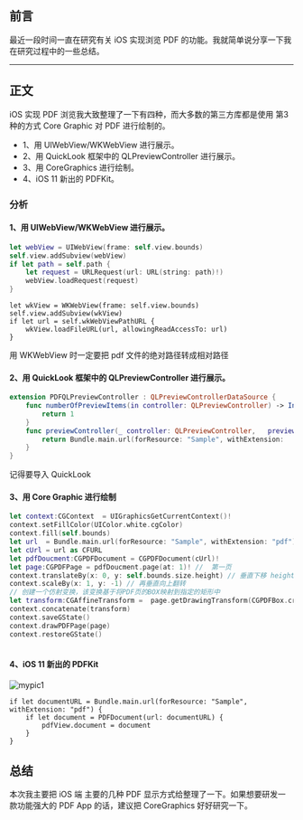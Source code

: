## 前言
	
最近一段时间一直在研究有关 iOS 实现浏览 PDF 的功能。我就简单说分享一下我在研究过程中的一些总结。
	
	
---
	
## 正文
	
iOS 实现 PDF 浏览我大致整理了一下有四种，而大多数的第三方库都是使用
第3种的方式 Core Graphic 对 PDF 进行绘制的。
	
* 1、用 UIWebView/WKWebView 进行展示。
* 2、用 QuickLook 框架中的 QLPreviewController 进行展示。
* 3、用 CoreGraphics 进行绘制。
* 4、iOS 11 新出的 PDFKit。
	
 
### 分析
	
#### 1、用 UIWebView/WKWebView 进行展示。
	
	
``` swift
let webView = UIWebView(frame: self.view.bounds)
self.view.addSubview(webView)
if let path = self.path {
  	let request = URLRequest(url: URL(string: path)!)
	webView.loadRequest(request)
}
```
```
let wkView = WKWebView(frame: self.view.bounds)
self.view.addSubview(wkView)
if let url = self.wkWebViewPathURL {
	wkView.loadFileURL(url, allowingReadAccessTo: url)
}

```
用 WKWebView 时一定要把 pdf 文件的绝对路径转成相对路径
	
#### 2、用 QuickLook 框架中的 QLPreviewController 进行展示。
	
	
``` swift
extension PDFQLPreviewController : QLPreviewControllerDataSource {
	func numberOfPreviewItems(in controller: QLPreviewController) -> Int {
  		return 1
	}
	func previewController(_ controller: QLPreviewController, 	previewItemAt index: Int) -> QLPreviewItem {
  	 	return Bundle.main.url(forResource: "Sample", withExtension: 		"pdf")! as QLPreviewItem
	}
}
```
记得要导入 QuickLook
	
#### 3、用 Core Graphic 进行绘制
``` swift
let context:CGContext  = UIGraphicsGetCurrentContext()!
context.setFillColor(UIColor.white.cgColor)
context.fill(self.bounds)
let url  = Bundle.main.url(forResource: "Sample", withExtension: "pdf")!
let cUrl = url as CFURL
let pdfDoucment:CGPDFDocument = CGPDFDocument(cUrl)!
let page:CGPDFPage = pdfDoucment.page(at: 1)! //  第一页
context.translateBy(x: 0, y: self.bounds.size.height) // 垂直下移 height 高度
context.scaleBy(x: 1, y: -1) // 再垂直向上翻转
// 创建一个仿射变换，该变换基于将PDF页的BOX映射到指定的矩形中
let transform:CGAffineTransform =  page.getDrawingTransform(CGPDFBox.cropBox, rect: self.bounds, rotate: 0, preserveAspectRatio: true)
context.concatenate(transform)
context.saveGState()
context.drawPDFPage(page)
context.restoreGState()
	
```
#### 4、iOS 11 新出的 PDFKit
![mypic1]({{site.url}}/img/postsimgs/2018-03-08-pic1.png)

```
if let documentURL = Bundle.main.url(forResource: "Sample", withExtension: "pdf") {
    if let document = PDFDocument(url: documentURL) {
        pdfView.document = document
    }
}
```

	
	
## 总结
 
本次我主要把 iOS 端 主要的几种 PDF 显示方式给整理了一下。如果想要研发一款功能强大的 PDF App 的话，建议把 CoreGraphics 好好研究一下。
 
